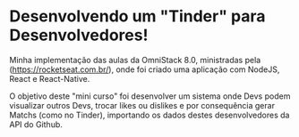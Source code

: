  # Desenvolvendo um "Tinder" para Desenvolvedores!

 Minha implementação das aulas da OmniStack 8.0, ministradas pela (https://rocketseat.com.br/), onde foi criado uma aplicação com NodeJS, React e React-Native.

 O objetivo deste "mini curso" foi desenvolver um sistema onde Devs podem visualizar outros Devs, trocar likes ou dislikes e por consequência gerar Matchs (como no Tinder), importando os dados destes desenvolvedores da API do Github.
